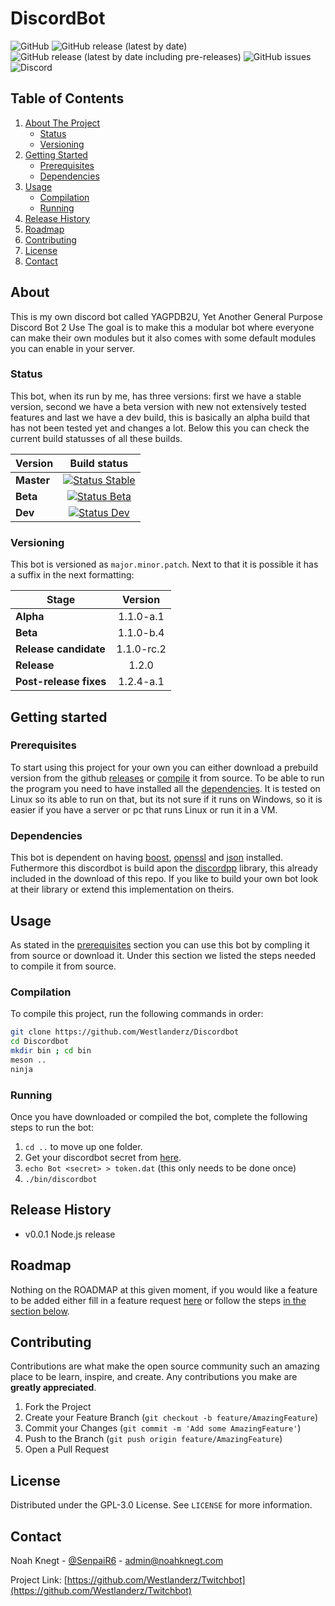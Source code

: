 # DiscordBot

![GitHub](https://img.shields.io/github/license/Westlanderz/discordbot)
![GitHub release (latest by date)](https://img.shields.io/github/v/release/westlanderz/discordbot)
![GitHub release (latest by date including pre-releases)](https://img.shields.io/github/v/release/westlanderz/discordbot?include_prereleases)
![GitHub issues](https://img.shields.io/github/issues/westlanderz/discordbot)
![Discord](https://img.shields.io/discord/692815534865121370)

## Table of Contents

1. [About The Project](#About)
    - [Status](#Status)
    - [Versioning](#Versioning)
2. [Getting Started](#Getting-started)
    - [Prerequisites](#Prerequisites)
    - [Dependencies](#Dependencies)
3. [Usage](#Usage)
    - [Compilation](#Compilation)
    - [Running](#Running)
4. [Release History](#Release-History)
5. [Roadmap](#Roadmap)
6. [Contributing](#Contributing)
7. [License](#License)
8. [Contact](#Contact)

## About

This is my own discord bot called YAGPDB2U, Yet Another General Purpose Discord Bot 2 Use
The goal is to make this a modular bot where everyone can make their own modules but it also comes with some default modules you can enable in your server.

### Status

This bot, when its run by me, has three versions: first we have a stable version, second we have a beta version with new not extensively tested features and last we have a dev build, this is basically an alpha build that has not been tested yet and changes a lot. Below this you can check the current build statusses of all these builds.

| Version        | Build status        |
| ------------- |:-------------:|
| **Master**     | [![Status Stable](https://ci.appveyor.com/api/projects/status/vha9ki2qv7xs47d7/branch/master?svg=true)](https://ci.appveyor.com/api/projects/status/vha9ki2qv7xs47d7/branch/master?svg=true) |
| **Beta**     | [![Status Beta](https://ci.appveyor.com/api/projects/status/vha9ki2qv7xs47d7/branch/beta-releases?svg=true)](https://ci.appveyor.com/api/projects/status/vha9ki2qv7xs47d7/branch/beta-releases?svg=true)      |
| **Dev** | [![Status Dev](https://ci.appveyor.com/api/projects/status/vha9ki2qv7xs47d7/branch/development?svg=true)](https://ci.appveyor.com/api/projects/status/vha9ki2qv7xs47d7/branch/development?svg=true)     |

### Versioning

This bot is versioned as ` major.minor.patch `. Next to that it is possible it has a suffix in the next formatting:

| Stage  | Version       |
| ------ |:-------------:|
| **Alpha** | 1.1.0-a.1 |
| **Beta** | 1.1.0-b.4 |
| **Release candidate** | 1.1.0-rc.2 |
| **Release** | 1.2.0 |
| **Post-release fixes** | 1.2.4-a.1 |

## Getting started

### Prerequisites

To start using this project for your own you can either download a prebuild version from the github [releases](https://github.com/Westlanderz/Discordbot/releases) or [compile](#Compilation) it from source. To be able to run the program you need to have installed all the [dependencies](#Dependencies). It is tested on Linux so its able to run on that, but its not sure if it runs on Windows, so it is easier if you have a server or pc that runs Linux or run it in a VM.

### Dependencies

This bot is dependent on having [boost](https://www.boost.org/), [openssl](https://www.openssl.org/) and [json](https://github.com/nlohmann/json) installed. Futhermore this discordbot is build apon the [discordpp](https://github.com/DiscordPP/discordpp) library, this already included in the download of this repo. If you like to build your own bot look at their library or extend this implementation on theirs.

## Usage

As stated in the [prerequisites](#Prerequisites) section you can use this bot by compling it from source or download it. Under this section we listed the steps needed to compile it from source.

### Compilation

To compile this project, run the following commands in order:

```bash
git clone https://github.com/Westlanderz/Discordbot
cd Discordbot
mkdir bin ; cd bin
meson ..
ninja
```

### Running

Once you have downloaded or compiled the bot, complete the following steps to run the bot:

1. ` cd .. ` to move up one folder.
2. Get your discordbot secret from [here](https://discord.com/developers/applications).
3. ` echo Bot <secret> > token.dat ` (this only needs to be done once)
4. ` ./bin/discordbot `

## Release History

- v0.0.1 Node.js release

## Roadmap

Nothing on the ROADMAP at this given moment, if you would like a feature to be added either fill in a feature request [here](https://github.com/Westlanderz/discordbot/issues/new/choose) or follow the steps [in the section below](#Contributing).

## Contributing

Contributions are what make the open source community such an amazing place to be learn, inspire, and create. Any contributions you make are **greatly appreciated**.

1. Fork the Project
2. Create your Feature Branch (` git checkout -b feature/AmazingFeature `)
3. Commit your Changes (` git commit -m 'Add some AmazingFeature' `)
4. Push to the Branch (` git push origin feature/AmazingFeature `)
5. Open a Pull Request

## License

Distributed under the GPL-3.0 License. See `LICENSE` for more information.

## Contact

Noah Knegt - [@SenpaiR6](https://twitter.com/SenpaiR6) - admin@noahknegt.com

Project Link: [https://github.com/Westlanderz/Twitchbot](https://github.com/Westlanderz/Twitchbot)
